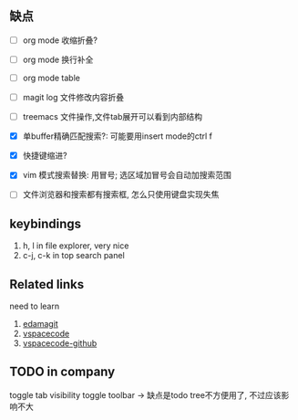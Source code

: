 ## 缺点
- [ ] org mode 收缩折叠?
- [ ] org mode 换行补全
- [ ] org mode table

- [ ] magit log 文件修改内容折叠
- [ ] treemacs 文件操作,文件tab展开可以看到内部结构
- [x] 单buffer精确匹配搜索?: 可能要用insert mode的ctrl f
- [x] 快捷键缩进?
- [x] vim 模式搜索替换: 用冒号; 选区域加冒号会自动加搜索范围

- [ ] 文件浏览器和搜索都有搜索框, 怎么只使用键盘实现失焦

## keybindings

1. h, l in file explorer, very nice
2. c-j, c-k in top search panel

## Related links
need to learn
1. [edamagit](https://github.com/kahole/edamagit#vim-support-vscodevim)
2. [vspacecode](https://vspacecode.github.io/) 
3. [vspacecode-github](https://github.com/VSpaceCode/VSpaceCode)

## TODO in company
toggle tab visibility <SPC-T-T>
toggle toolbar <SPC-T-t> -> 缺点是todo tree不方便用了, 不过应该影响不大
